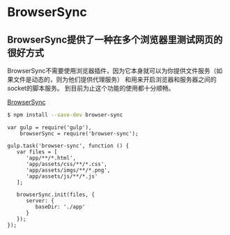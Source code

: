 #  BrowserSync 

## BrowserSync提供了一种在多个浏览器里测试网页的很好方式

BrowserSync不需要使用浏览器插件，因为它本身就可以为你提供文件服务（如果文件是动态的，则为他们提供代理服务） 
和用来开启浏览器和服务器之间的socket的脚本服务。 
到目前为止这个功能的使用都十分顺畅。

[BrowserSync](http://www.w3ctech.com/topic/134)

```sh
$ npm install --save-dev browser-sync
``` 

```code
var gulp = require('gulp'),
    browserSync = require('browser-sync');

gulp.task('browser-sync', function () {
   var files = [
      'app/**/*.html',
      'app/assets/css/**/*.css',
      'app/assets/imgs/**/*.png',
      'app/assets/js/**/*.js'
   ];

   browserSync.init(files, {
      server: {
         baseDir: './app'
      }
   });
});
``` 


